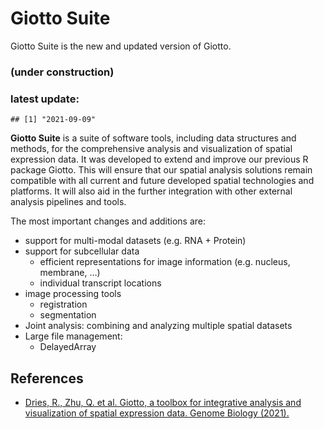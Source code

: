 
<!-- README.md is generated from README.Rmd. Please edit that file -->

<!-- This line is from RStudio -->

# Giotto Suite

Giotto Suite is the new and updated version of Giotto.

### (under construction)

### latest update:

    ## [1] "2021-09-09"

<!-- badges: start -->

<!-- badges: end -->

**Giotto Suite** is a suite of software tools, including data structures
and methods, for the comprehensive analysis and visualization of spatial
expression data. It was developed to extend and improve our previous R
package Giotto. This will ensure that our spatial analysis solutions
remain compatible with all current and future developed spatial
technologies and platforms. It will also aid in the further integration
with other external analysis pipelines and tools.

The most important changes and additions are:

  - support for multi-modal datasets (e.g. RNA + Protein)
  - support for subcellular data
      - efficient representations for image information (e.g. nucleus,
        membrane, …)  
      - individual transcript locations
  - image processing tools
      - registration  
      - segmentation  
  - Joint analysis: combining and analyzing multiple spatial datasets  
  - Large file management:
      - DelayedArray

## References

  - [Dries, R., Zhu, Q. et al. Giotto, a toolbox for integrative
    analysis and visualization of spatial expression data. Genome
    Biology
    (2021).](https://genomebiology.biomedcentral.com/articles/10.1186/s13059-021-02286-2)
